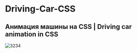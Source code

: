 # Driving-Car-CSS

## Анимация машины на CSS | Driving car animation in CSS

![3234](https://user-images.githubusercontent.com/56477695/148779645-d47c5538-6e86-467f-a16d-ef7318317481.jpg)
